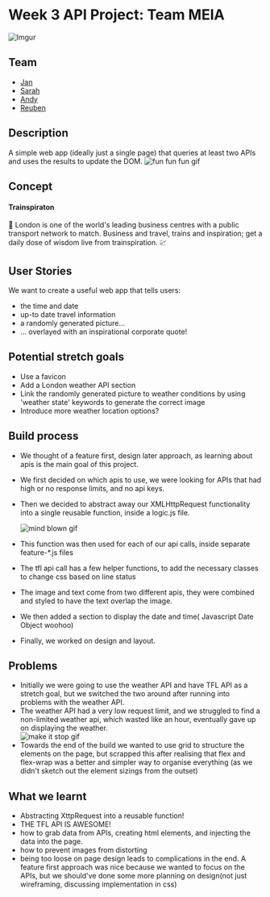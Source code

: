 # Week 3 API Project: Team MEIA 
![Imgur](https://i.imgur.com/CHxLH72.png)
## Team
-  [Jan](https://github.com/crianonim)
-  [Sarah](https://github.com/sarahyjja)
-  [Andy](https://github.com/andy-mc-donald)
-  [Reuben](https://github.com/reubengt)
## Description 
A simple web app (ideally just a single page) that queries at least two APIs and uses the results to update the DOM.
![fun fun fun gif](https://media.giphy.com/media/XOXdQszYm4I3m/giphy.gif)

## Concept

#### Trainspiraton 

:train: London is one of the world's leading business centres with a public transport network to match. Business and travel, trains and inspiration; get a daily dose of wisdom live from trainspiration. :chart:

## User Stories
We want to create a useful web app that tells users:
* the time and date 
* up-to date travel information 
* a randomly generated picture...
* ... overlayed with an inspirational corporate quote! 

## Potential stretch goals

* Use a favicon
* Add a London weather API section
* Link the randomly generated picture to weather conditions by using 'weather state' keywords to generate the correct image
* Introduce more weather location options?

## Build process
- We thought of a feature first, design later approach, as learning about apis is the main goal of this project.
- We first decided on which apis to use, we were looking for APIs that had high or no response limits, and no api keys.
- Then we decided to abstract away our XMLHttpRequest functionality into a single reusable function, inside a logic.js file.

  ![mind blown gif](https://media.giphy.com/media/26ufdipQqU2lhNA4g/giphy.gif)

- This function was then used for each of our api calls, inside separate feature-*.js files
- The tfl api call has a few helper functions, to add the necessary classes to change css based on line status
- The image and text come from two different apis, they were combined and styled to have the text overlap the image.
- We then added a section to display the date and time( Javascript Date Object woohoo)
- Finally, we worked on design and layout.

## Problems

* Initially we were going to use the weather API and have TFL API as a stretch goal, but we switched the two around after running into problems with the weather API. 
* The weather API had a very low request limit, and we struggled to find a non-limited weather api, which wasted like an hour, eventually gave up on displaying the weather.  
![make it stop gif](https://media.giphy.com/media/ERMGXqtKTDKHC/giphy.gif)  
* Towards the end of the build we wanted to use grid to structure the elements on the page, but scrapped this after realising that flex and flex-wrap was a better and simpler way to organise everything (as we didn't sketch out the element sizings from the outset) 


## What we learnt 
* Abstracting XttpRequest into a reusable function!
* THE TFL API IS AWESOME!
* how to grab data from APIs, creating html elements, and injecting the data into the page.
* how to prevent images from distorting
* being too loose on page design leads to complications in the end. A feature first approach was nice because we wanted to focus on the APIs, but we should've done some more planning on design(not just wireframing, discussing implementation in css)
